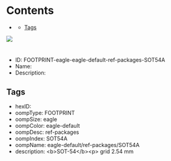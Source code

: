 



Contents
========

* [](#)
	* [Tags](#tags)
  
![][im]
# 

- ID: FOOTPRINT-eagle-eagle-default-ref-packages-SOT54A
- Name: 
- Description: 

## Tags

- hexID: 
- oompType: FOOTPRINT
- oompSize: eagle
- oompColor: eagle-default
- oompDesc: ref-packages
- oompIndex: SOT54A
- oompName: eagle-default/ref-packages/SOT54A
- description: &lt;b&gt;SOT-54&lt;/b&gt;&lt;p&gt;&#xD;
grid 2.54 mm



[im]: image.png
